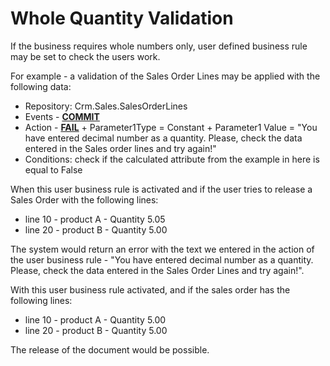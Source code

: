 # Whole Quantity Validation

If the business requires whole numbers only, user defined business rule may be set to check the users work.

For example - a validation of the Sales Order Lines may be applied with the following data:
- Repository: Crm.Sales.SalesOrderLines
- Events - **[COMMIT](https://github.com/ErpNetDocs/tech/blob/master/advanced/user-business-rules/events/commit.md)**
- Action - **[FAIL](https://github.com/ErpNetDocs/tech/blob/master/advanced/user-business-rules/action-types/fail.md)** + Parameter1Type = Constant + Parameter1 Value = "You have entered decimal number as a quantity. Please, check the data entered in the Sales order lines and try again!"
- Conditions: check if the calculated attribute from the example in here is equal to False

When this user business rule is activated and if the user tries to release a Sales Order with the following lines:
- line 10 - product A - Quantity 5.05
- line 20 - product B - Quantity 5.00

The system would return an error with the text we entered in the action of the user business rule - "You have entered decimal number as a quantity. Please, check the data entered in the Sales Order Lines and try again!".

With this user business rule activated, and if the sales order has the following lines:
- line 10 - product A - Quantity 5.00
- line 20 - product B - Quantity 5.00

The release of the document would be possible.
